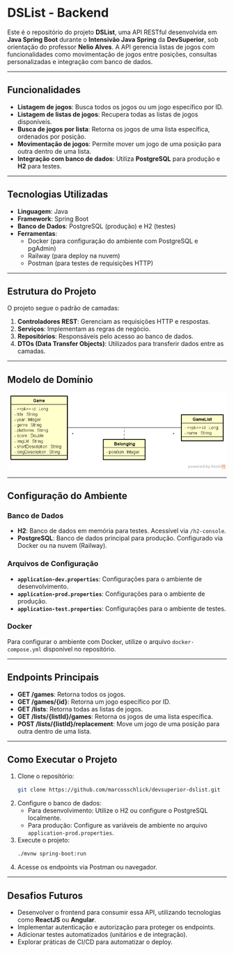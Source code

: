 # **DSList - Backend**

Este é o repositório do projeto **DSList**, uma API RESTful desenvolvida em **Java Spring Boot** durante o **Intensivão Java Spring** da **DevSuperior**, sob orientação do professor **Nelio Alves**. A API gerencia listas de jogos com funcionalidades como movimentação de jogos entre posições, consultas personalizadas e integração com banco de dados.

---

## **Funcionalidades**

- **Listagem de jogos**: Busca todos os jogos ou um jogo específico por ID.
- **Listagem de listas de jogos**: Recupera todas as listas de jogos disponíveis.
- **Busca de jogos por lista**: Retorna os jogos de uma lista específica, ordenados por posição.
- **Movimentação de jogos**: Permite mover um jogo de uma posição para outra dentro de uma lista.
- **Integração com banco de dados**: Utiliza **PostgreSQL** para produção e **H2** para testes.

---

## **Tecnologias Utilizadas**

- **Linguagem**: Java
- **Framework**: Spring Boot
- **Banco de Dados**: PostgreSQL (produção) e H2 (testes)
- **Ferramentas**:
  - Docker (para configuração do ambiente com PostgreSQL e pgAdmin)
  - Railway (para deploy na nuvem)
  - Postman (para testes de requisições HTTP)

---

## **Estrutura do Projeto**

O projeto segue o padrão de camadas:
1. **Controladores REST**: Gerenciam as requisições HTTP e respostas.
2. **Serviços**: Implementam as regras de negócio.
3. **Repositórios**: Responsáveis pelo acesso ao banco de dados.
4. **DTOs (Data Transfer Objects)**: Utilizados para transferir dados entre as camadas.

---

## **Modelo de Domínio**

![Modelo de domínio DSList](https://raw.githubusercontent.com/devsuperior/java-spring-dslist/main/resources/dslist-model.png)

---

## **Configuração do Ambiente**

### **Banco de Dados**

- **H2**: Banco de dados em memória para testes. Acessível via `/h2-console`.
- **PostgreSQL**: Banco de dados principal para produção. Configurado via Docker ou na nuvem (Railway).

### **Arquivos de Configuração**

- **`application-dev.properties`**: Configurações para o ambiente de desenvolvimento.
- **`application-prod.properties`**: Configurações para o ambiente de produção.
- **`application-test.properties`**: Configurações para o ambiente de testes.

### **Docker**

Para configurar o ambiente com Docker, utilize o arquivo `docker-compose.yml` disponível no repositório.

---

## **Endpoints Principais**

- **GET /games**: Retorna todos os jogos.
- **GET /games/{id}**: Retorna um jogo específico por ID.
- **GET /lists**: Retorna todas as listas de jogos.
- **GET /lists/{listId}/games**: Retorna os jogos de uma lista específica.
- **POST /lists/{listId}/replacement**: Move um jogo de uma posição para outra dentro de uma lista.

---

## **Como Executar o Projeto**

1. Clone o repositório:
   ```bash
   git clone https://github.com/marcosschlick/devsuperior-dslist.git
   ```
2. Configure o banco de dados:
   - Para desenvolvimento: Utilize o H2 ou configure o PostgreSQL localmente.
   - Para produção: Configure as variáveis de ambiente no arquivo `application-prod.properties`.
3. Execute o projeto:
   ```bash
   ./mvnw spring-boot:run
   ```
4. Acesse os endpoints via Postman ou navegador.

---

## **Desafios Futuros**

- Desenvolver o frontend para consumir essa API, utilizando tecnologias como **ReactJS** ou **Angular**.
- Implementar autenticação e autorização para proteger os endpoints.
- Adicionar testes automatizados (unitários e de integração).
- Explorar práticas de CI/CD para automatizar o deploy.
